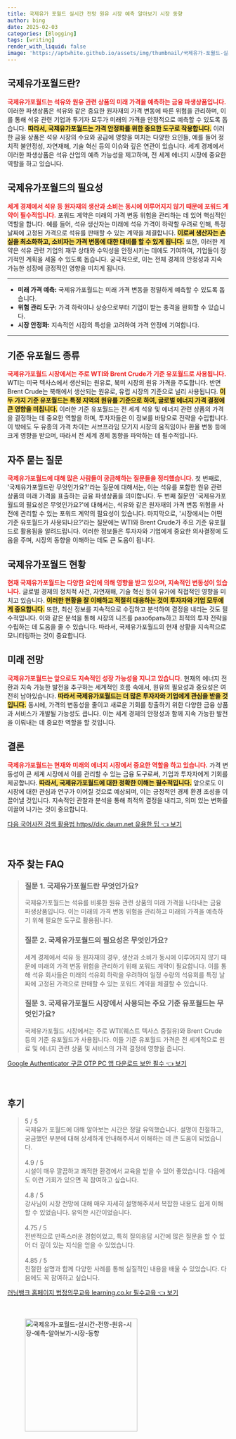 ```yaml
---
title: 국제유가 포월드 실시간 전망 원유 시장 예측 알아보기 시장 동향
author: bing
date: 2025-02-03
categories: [Blogging]
tags: [writing]
render_with_liquid: false
image: 'https://aptwhite.github.io/assets/img/thumbnail/국제유가-포월드-실시간-전망-원유-시장-예측-알아보기-시장-동향.webp'
---
```



<h2 id='국제유가포월드란'>국제유가포월드란?</h2>

<p><b><span style="color: #ee2323;">국제유가포월드는 석유와 원유 관련 상품의 미래 가격을 예측하는 금융 파생상품입니다.</span></b> 이러한 파생상품은 석유와 같은 중요한 원자재의 가격 변동에 따른 위험을 관리하며, 이를 통해 석유 관련 기업과 투기자 모두가 미래의 가격을 안정적으로 예측할 수 있도록 돕습니다. <b><span style="background-color: #ffe066;">따라서, 국제유가포월드는 가격 안정화를 위한 중요한 도구로 작용합니다.</span></b> 이러한 금융 상품은 석유 시장의 수요와 공급에 영향을 미치는 다양한 요인들, 예를 들어 정치적 불안정성, 자연재해, 기술 혁신 등의 이슈와 깊은 연관이 있습니다. 세계 경제에서 이러한 파생상품은 석유 산업의 예측 가능성을 제고하며, 전 세계 에너지 시장에 중요한 역할을 하고 있습니다.</p>

<h2 id='국제유가포월드의 필요성'>국제유가포월드의 필요성</h2>

<p><b><span style="color: #ee2323;">세계 경제에서 석유 등 원자재의 생산과 소비는 동시에 이루어지지 않기 때문에 포워드 계약이 필수적입니다.</span></b> 포워드 계약은 미래의 가격 변동 위험을 관리하는 데 있어 핵심적인 역할을 합니다. 예를 들어, 석유 생산자는 미래에 석유 가격이 하락할 우려로 인해, 특정 날짜에 고정된 가격으로 석유를 판매할 수 있는 계약을 체결합니다. <b><span style="background-color: #ffe066;">이로써 생산자는 손실을 최소화하고, 소비자는 가격 변동에 대한 대비를 할 수 있게 됩니다.</span></b> 또한, 이러한 계약은 석유 관련 기업의 재무 상태와 수익성을 안정시키는 데에도 기여하여, 기업들이 장기적인 계획을 세울 수 있도록 돕습니다. 궁극적으로, 이는 전체 경제의 안정성과 지속 가능한 성장에 긍정적인 영향을 미치게 됩니다.</p>

<hr />

<ul>
    <li><b>미래 가격 예측:</b> 국제유가포월드는 미래 가격 변동을 정밀하게 예측할 수 있도록 돕습니다.</li>
    <li><b>위험 관리 도구:</b> 가격 하락이나 상승으로부터 기업이 받는 충격을 완화할 수 있습니다.</li>
    <li><b>시장 안정화:</b> 지속적인 시장의 특성을 고려하여 가격 안정에 기여합니다.</li>
</ul>

<hr />

<h2 id='기준 유포월드 종류'>기준 유포월드 종류</h2>

<p><b><span style="color: #ee2323;">국제유가포월드 시장에서는 주로 WTI와 Brent Crude가 기준 유포월드로 사용됩니다.</span></b> WTI는 미국 텍사스에서 생산되는 원유로, 북미 시장의 원유 가격을 주도합니다. 반면 Brent Crude는 북해에서 생산되는 원유로, 유럽 시장의 기준으로 널리 사용됩니다. <b><span style="background-color: #ffe066;">이 두 가지 기준 유포월드는 특정 지역의 원유를 기준으로 하여, 글로벌 에너지 가격 결정에 큰 영향을 미칩니다.</span></b> 이러한 기준 유포월드는 전 세계 석유 및 에너지 관련 상품의 가격을 결정하는 데 중요한 역할을 하며, 투자자들은 이 정보를 바탕으로 전략을 수립합니다. 이 밖에도 두 유종의 가격 차이는 서브프라임 모기지 시장의 움직임이나 환율 변동 등에 크게 영향을 받으며, 따라서 전 세계 경제 동향을 파악하는 데 필수적입니다.</p>

<h2 id='자주 묻는 질문'>자주 묻는 질문</h2>

<p><b><span style="color: #ee2323;">국제유가포월드에 대해 많은 사람들이 궁금해하는 질문들을 정리했습니다.</span></b> 첫 번째로, '국제유가포월드란 무엇인가요?'라는 질문에 대해서는, 이는 석유를 포함한 원유 관련 상품의 미래 가격을 표출하는 금융 파생상품을 의미합니다. 두 번째 질문인 '국제유가포월드의 필요성은 무엇인가요?'에 대해서는, 석유와 같은 원자재의 가격 변동 위험을 사전에 관리할 수 있는 포워드 계약의 필요성이 있습니다. 마지막으로, '시장에서는 어떤 기준 유포월드가 사용되나요?'라는 질문에는 WTI와 Brent Crude가 주요 기준 유포월드로 활용됨을 알려드립니다. 이러한 정보들은 투자자와 기업에게 중요한 의사결정에 도움을 주며, 시장의 동향을 이해하는 데도 큰 도움이 됩니다.</p>

<h2 id='국제유가포월드 현황'>국제유가포월드 현황</h2>

<p><b><span style="color: #ee2323;">현재 국제유가포월드는 다양한 요인에 의해 영향을 받고 있으며, 지속적인 변동성이 있습니다.</span></b> 글로벌 경제의 정치적 사건, 자연재해, 기술 혁신 등이 유가에 직접적인 영향을 미치고 있습니다. <b><span style="background-color: #ffe066;">이러한 현황을 잘 이해하고 적절히 대응하는 것이 투자자와 기업 모두에게 중요합니다.</span></b> 또한, 최신 정보를 지속적으로 수집하고 분석하여 결정을 내리는 것도 필수적입니다. 이와 같은 분석을 통해 시장의 니즈를 разобрать하고 최적의 투자 전략을 수립하는 데 도움을 줄 수 있습니다. 따라서, 국제유가포월드의 현재 상황을 지속적으로 모니터링하는 것이 중요합니다.</p>

<h2 id='미래 전망'>미래 전망</h2>

<p><b><span style="color: #ee2323;">국제유가포월드는 앞으로도 지속적인 성장 가능성을 지니고 있습니다.</span></b> 현재의 에너지 전환과 지속 가능한 발전을 추구하는 세계적인 흐름 속에서, 원유의 필요성과 중요성은 여전히 남아있습니다. <b><span style="background-color: #ffe066;">따라서 국제유가포월드는 더 많은 투자자와 기업에게 관심을 받을 것입니다.</span></b> 동시에, 가격의 변동성을 줄이고 새로운 기회를 창출하기 위한 다양한 금융 상품과 서비스가 개발될 가능성도 큽니다. 이는 세계 경제의 안정성과 함께 지속 가능한 발전을 이뤄내는 데 중요한 역할을 할 것입니다.</p>

<h2 id='결론'>결론</h2>

<p><b><span style="color: #ee2323;">국제유가포월드는 현재와 미래의 에너지 시장에서 중요한 역할을 하고 있습니다.</span></b> 가격 변동성이 큰 세계 시장에서 이를 관리할 수 있는 금융 도구로써, 기업과 투자자에게 기회를 제공합니다. <b><span style="background-color: #ffe066;">따라서, 국제유가포월드에 대한 정확한 이해는 필수적입니다.</span></b> 앞으로도 이 시장에 대한 관심과 연구가 이어질 것으로 예상되며, 이는 긍정적인 경제 환경 조성을 이끌어낼 것입니다. 지속적인 관찰과 분석을 통해 최적의 결정을 내리고, 의미 있는 변화를 이끌어 나가는 것이 중요합니다.</p>


<p><a class="click-button" title="다음 국어사전 검색 활용법 https//dic.daum.net 유용한 팁" href="https://aptwhite.github.io/posts/%EB%8B%A4%EC%9D%8C-%EA%B5%AD%EC%96%B4%EC%82%AC%EC%A0%84-%EA%B2%80%EC%83%89-%ED%99%9C%EC%9A%A9%EB%B2%95-httpsdic.daum.net-%EC%9C%A0%EC%9A%A9%ED%95%9C-%ED%8C%81/" rel="dofollow">다음 국어사전 검색 활용법 https//dic.daum.net 유용한 팁 👈 보기</a></p><br>
<h2 id='자주_찾는_FAQ'>자주 찾는 FAQ</h2>
<div itemscope="" itemtype="https://schema.org/FAQPage"> 
<blockquote> 
<div itemscope="" itemprop="mainEntity" itemtype="https://schema.org/Question"> 
<h3 itemprop="name">질문 1. 국제유가포월드란 무엇인가요?</h3> 
<div itemscope="" itemprop="acceptedAnswer" itemtype="https://schema.org/Answer"> 
<span itemprop="text"> 
<p>국제유가포월드는 석유를 비롯한 원유 관련 상품의 미래 가격을 나타내는 금융 파생상품입니다. 이는 미래의 가격 변동 위험을 관리하고 미래의 가격을 예측하기 위해 필요한 도구로 활용됩니다.</p> 
</span> 
</div> 
</div> 

<div itemscope="" itemprop="mainEntity" itemtype="https://schema.org/Question"> 
<h3 itemprop="name">질문 2. 국제유가포월드의 필요성은 무엇인가요?</h3> 
<div itemscope="" itemprop="acceptedAnswer" itemtype="https://schema.org/Answer"> 
<span itemprop="text"> 
<p>세계 경제에서 석유 등 원자재의 경우, 생산과 소비가 동시에 이루어지지 않기 때문에 미래의 가격 변동 위험을 관리하기 위해 포워드 계약이 필요합니다. 이를 통해 석유 회사들은 미래의 석유회 하락을 우려하여 일정 수량의 석유회를 특정 날짜에 고정된 가격으로 판매할 수 있는 포워드 계약을 체결할 수 있습니다.</p> 
</span> 
</div> 
</div> 

<div itemscope="" itemprop="mainEntity" itemtype="https://schema.org/Question"> 
<h3 itemprop="name">질문 3. 국제유가포월드 시장에서 사용되는 주요 기준 유포월드는 무엇인가요?</h3> 
<div itemscope="" itemprop="acceptedAnswer" itemtype="https://schema.org/Answer"> 
<span itemprop="text"> 
<p>국제유가포월드 시장에서는 주로 WTI(웨스트 텍사스 중질유)와 Brent Crude 등의 기준 유포월드가 사용됩니다. 이들 기준 유포월드 가격은 전 세계적으로 원료 및 에너지 관련 상품 및 서비스의 가격 결정에 영향을 줍니다.</p> 
</span> 
</div> 
</div> 
</blockquote> 
</div>
<p><a class="click-button" title="Google Authenticator 구글 OTP PC 앱 다운로드 보안 필수" href="https://aptwhite.github.io/posts/Google-Authenticator-%EA%B5%AC%EA%B8%80-OTP-PC-%EC%95%B1-%EB%8B%A4%EC%9A%B4%EB%A1%9C%EB%93%9C-%EB%B3%B4%EC%95%88-%ED%95%84%EC%88%98/" rel="dofollow">Google Authenticator 구글 OTP PC 앱 다운로드 보안 필수 👈 보기</a></p><br>
<h2 id='후기'>후기</h2>
<div itemscope itemtype="https://schema.org/Product">
  <blockquote>
  <div itemprop="review" itemscope itemtype="https://schema.org/Review">
      <div itemprop="reviewRating" itemscope itemtype="https://schema.org/Rating"> <span itemprop="ratingValue">5</span> / <span itemprop="bestRating">5</span> </div>
      <span itemprop="reviewBody">국제유가 포월드에 대해 알아보는 시간은 정말 유익했습니다. 설명이 친절하고, 궁금했던 부분에 대해 상세하게 안내해주셔서 이해하는 데 큰 도움이 되었습니다.</span>
  </div>
  <br>
  <div itemprop="review" itemscope itemtype="https://schema.org/Review">
      <div itemprop="reviewRating" itemscope itemtype="https://schema.org/Rating"> <span itemprop="ratingValue">4.9</span> / <span itemprop="bestRating">5</span> </div>
      <span itemprop="reviewBody">시설이 매우 깔끔하고 쾌적한 환경에서 교육을 받을 수 있어 좋았습니다. 다음에도 이런 기회가 있으면 꼭 참여하고 싶습니다.</span>
  </div>
  <br>
  <div itemprop="review" itemscope itemtype="https://schema.org/Review">
      <div itemprop="reviewRating" itemscope itemtype="https://schema.org/Rating"> <span itemprop="ratingValue">4.8</span> / <span itemprop="bestRating">5</span> </div>
      <span itemprop="reviewBody">강사님이 시장 전망에 대해 매우 자세히 설명해주셔서 복잡한 내용도 쉽게 이해할 수 있었습니다. 유익한 시간이었습니다.</span>
  </div>
  <br>
  <div itemprop="review" itemscope itemtype="https://schema.org/Review">
      <div itemprop="reviewRating" itemscope itemtype="https://schema.org/Rating"> <span itemprop="ratingValue">4.75</span> / <span itemprop="bestRating">5</span> </div>
      <span itemprop="reviewBody">전반적으로 만족스러운 경험이었고, 특히 질의응답 시간에 많은 질문을 할 수 있어 더 깊이 있는 지식을 얻을 수 있었습니다.</span>
  </div>
  <br>
  <div itemprop="review" itemscope itemtype="https://schema.org/Review">
      <div itemprop="reviewRating" itemscope itemtype="https://schema.org/Rating"> <span itemprop="ratingValue">4.85</span> / <span itemprop="bestRating">5</span> </div>
      <span itemprop="reviewBody">친절한 설명과 함께 다양한 사례를 통해 실질적인 내용을 배울 수 있었습니다. 다음에도 꼭 참여하고 싶습니다.</span>
  </div>
  </blockquote>
</div>
<p><a class="click-button" title="러닝뱅크 홈페이지 법정의무교육 learning.co.kr 필수교육" href="https://aptwhite.github.io/posts/%EB%9F%AC%EB%8B%9D%EB%B1%85%ED%81%AC-%ED%99%88%ED%8E%98%EC%9D%B4%EC%A7%80-%EB%B2%95%EC%A0%95%EC%9D%98%EB%AC%B4%EA%B5%90%EC%9C%A1-learning.co.kr-%ED%95%84%EC%88%98%EA%B5%90%EC%9C%A1/" rel="dofollow">러닝뱅크 홈페이지 법정의무교육 learning.co.kr 필수교육 👈 보기</a></p><br>
<figure class="image"><img src="https://aptwhite.github.io/assets/img/thumbnail/국제유가-포월드-실시간-전망-원유-시장-예측-알아보기-시장-동향.webp" alt="국제유가-포월드-실시간-전망-원유-시장-예측-알아보기-시장-동향" width="256" height="256"></figure>